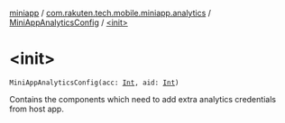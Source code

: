 [miniapp](../../index.md) / [com.rakuten.tech.mobile.miniapp.analytics](../index.md) / [MiniAppAnalyticsConfig](index.md) / [&lt;init&gt;](./-init-.md)

# &lt;init&gt;

`MiniAppAnalyticsConfig(acc: `[`Int`](https://kotlinlang.org/api/latest/jvm/stdlib/kotlin/-int/index.html)`, aid: `[`Int`](https://kotlinlang.org/api/latest/jvm/stdlib/kotlin/-int/index.html)`)`

Contains the components which need to add extra analytics credentials from host app.

